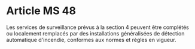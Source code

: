 # Article MS 48

Les services de surveillance prévus à la section 4 peuvent être complétés ou localement remplacés par des installations généralisées de détection automatique d'incendie, conformes aux normes et règles en vigueur.
